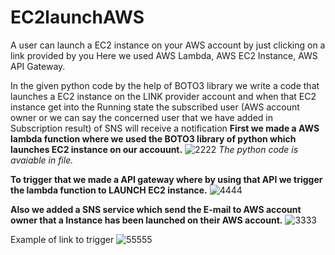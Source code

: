 # EC2launchAWS
A user can launch a EC2 instance on your AWS account by just clicking on a link provided by you 
Here we used AWS Lambda, AWS EC2 Instance, AWS API Gateway.

In the given python code by the help of BOTO3 library we write a code that launches a EC2 instance on the LINK provider account and when that EC2 instance get into the Running state the subscribed user (AWS account owner or we can say the concerned user that we have added in Subscription result) of SNS will receive a notification
**First we made a AWS lambda function where we used the BOTO3 library of python which launches EC2 instance on our accouunt.**
![2222](https://github.com/divyanshgoel09/EC2launchAWS/assets/118998853/050822ef-a413-439d-a827-7247a0b366b1)
_The python code is avaiable in file._

**To trigger that we made a API gateway where by using that API we trigger the lambda function to LAUNCH EC2 instance.**
![4444](https://github.com/divyanshgoel09/EC2launchAWS/assets/118998853/34088f72-5471-4917-bb93-5e621a153cc2)

**Also we added a SNS service which send the E-mail to AWS account owner that a Instance has been launched on their AWS account.**
![3333](https://github.com/divyanshgoel09/EC2launchAWS/assets/118998853/5d203162-8c2b-4b25-aeaa-19ae1792165a)

Example of link to trigger 
![55555](https://github.com/divyanshgoel09/EC2launchAWS/assets/118998853/29cc86ae-1280-43e0-974e-4b1bc4d7c153)

